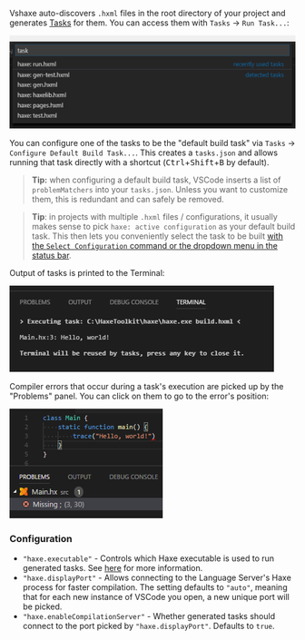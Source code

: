 Vshaxe auto-discovers `.hxml` files in the root directory of your project and generates [Tasks](https://code.visualstudio.com/docs/editor/tasks) for them. You can access them with `Tasks` -> `Run Task...`:

![](images/build-tasks/auto-detected-tasks.png)

You can configure one of the tasks to be the "default build task" via `Tasks` -> `Configure Default Build Task...`. This creates a `tasks.json` and allows running that task directly with a shortcut (<kbd>Ctrl</kbd>+<kbd>Shift</kbd>+<kbd>B</kbd> by default).

> **Tip:** when configuring a default build task, VSCode inserts a list of `problemMatchers` into your `tasks.json`. Unless you want to customize them, this is redundant and can safely be removed.

> **Tip**: in projects with multiple `.hxml` files / configurations, it usually makes sense to pick `haxe: active configuration` as your default build task. This then lets you conveniently select the task to be built [with the `Select Configuration` command or the dropdown menu in the status bar](https://github.com/vshaxe/vshaxe/wiki/Commands#haxe-select-configuration).

Output of tasks is printed to the Terminal:

![](images/build-tasks/terminal.png)

Compiler errors that occur during a task's execution are picked up by the "Problems" panel. You can click on them to go to the error's position:

![](images/build-tasks/problems-panel.png)


### Configuration

- `"haxe.executable"` - Controls which Haxe executable is used to run generated tasks. See [here](https://github.com/vshaxe/vshaxe/wiki/Configuration#haxe-executable) for more information.
- `"haxe.displayPort"` - Allows connecting to the Language Server's Haxe process for faster compilation. The setting defaults to `"auto"`, meaning that for each new instance of VSCode you open, a new unique port will be picked.
- `"haxe.enableCompilationServer"` - Whether generated tasks should connect to the port picked by `"haxe.displayPort"`. Defaults to `true`.